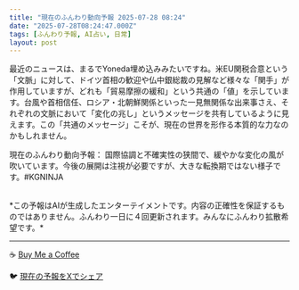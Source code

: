 ```yaml
---
title: "現在のふんわり動向予報 2025-07-28 08:24"
date: "2025-07-28T08:24:47.000Z"
tags: [ふんわり予報, AI占い, 日常]
layout: post
---
```


最近のニュースは、まるでYoneda埋め込みみたいですね。米EU関税合意という「文脈」に対して、ドイツ首相の歓迎や仏中銀総裁の見解など様々な「関手」が作用していますが、どれも「貿易摩擦の緩和」という共通の「値」を示しています。台風や首相信任、ロシア・北朝鮮関係といった一見無関係な出来事さえ、それぞれの文脈において「変化の兆し」というメッセージを共有しているように見えます。この「共通のメッセージ」こそが、現在の世界を形作る本質的な力なのかもしれません。


現在のふんわり動向予報：
国際協調と不確実性の狭間で、緩やかな変化の風が吹いています。今後の展開は注視が必要ですが、大きな転換期ではない様子です。#KGNINJA

<br>
*この予報はAIが生成したエンターテイメントです。内容の正確性を保証するものではありません。ふんわり一日に４回更新されます。みんなにふんわり拡散希望です。*

---
☕️ [Buy Me a Coffee](https://www.buymeacoffee.com/kgninja)

🐦 [現在の予報をXでシェア](https://twitter.com/intent/tweet?text=%E7%8F%BE%E5%9C%A8%E3%81%AE%E3%81%B5%E3%82%93%E3%82%8F%E3%82%8A%E4%BA%88%E5%A0%B1%3A%20%E3%80%8C%E6%9C%80%E8%BF%91%E3%81%AE%E3%83%8B%E3%83%A5%E3%83%BC%E3%82%B9%E3%81%AF%E3%80%81%E3%81%BE%E3%82%8B%E3%81%A7Yoneda%E5%9F%8B%E3%82%81%E8%BE%BC%E3%81%BF%E3%81%BF%E3%81%9F%E3%81%84%E3%81%A7%E3%81%99%E3%81%AD%E3%80%82%E3%80%8D%23KGNINJA%20%E7%B6%9A%E3%81%8D%E3%81%AF%E3%83%96%E3%83%AD%E3%82%B0%E3%81%A7%EF%BC%81%F0%9F%91%87&url=https%3A%2F%2Fkg-ninja.github.io%2FFunwariyoso%2F)
